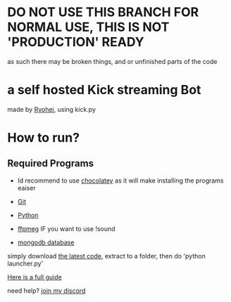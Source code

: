 # DO NOT USE THIS BRANCH FOR NORMAL USE, THIS IS NOT 'PRODUCTION' READY
as such there may be broken things, and or unfinished parts of the code

# a self hosted Kick streaming Bot
made by [Ryohei](https://kick.com/Ryohei), using kick.py 

# How to run?
## Required Programs
- Id recommend to use [chocolatey](https://chocolatey.org/) as it will make installing the programs eaiser 

- [Git](https://git-scm.com/)
- [Python](https://www.python.org/)
- [ffpmeg](https://ffmpeg.org/) IF you want to use !sound
- [mongodb database](https://www.mongodb.com/atlas/database)

simply download [the latest code](https://github.com/VaatiTheMinish/Kick-Streaming-Bot/archive/refs/heads/main.zip), extract to a folder,
then do 'python launcher.py' 

[Here is a full guide](https://github.com/VaatiTheMinish/Kick-Streaming-Bot/wiki/Installation) 


need help? [join my discord ](https://discord.gg/2RmfmW28WZ)




